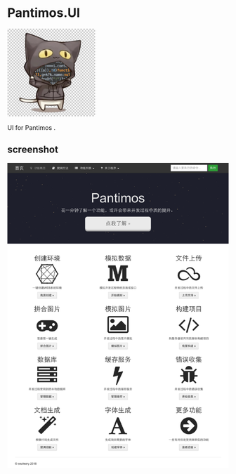 # Pantimos.UI

<img src="./pantimos.png" alt="UI for Pantimos ." width="200" style="max-width:100%;">

UI for Pantimos .

## screenshot

![homepage screenshot](./screenshot/main.png)